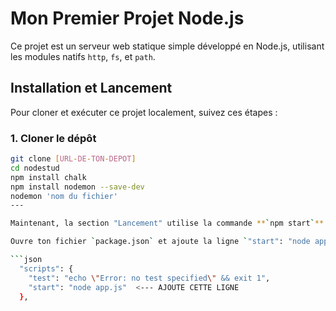 # Mon Premier Projet Node.js 

Ce projet est un serveur web statique simple développé en Node.js, utilisant les modules natifs `http`, `fs`, et `path`.

## Installation et Lancement

Pour cloner et exécuter ce projet localement, suivez ces étapes :

### 1. Cloner le dépôt
```bash
git clone [URL-DE-TON-DEPOT]
cd nodestud
npm install chalk
npm install nodemon --save-dev
nodemon 'nom du fichier'
---

Maintenant, la section "Lancement" utilise la commande **`npm start`**. Pour que cette commande fonctionne, tu dois ajouter un script dans ton fichier **`package.json`**.

Ouvre ton fichier `package.json` et ajoute la ligne `"start": "node app.js"` dans la section `"scripts"` :

```json
  "scripts": {
    "test": "echo \"Error: no test specified\" && exit 1",
    "start": "node app.js"  <--- AJOUTE CETTE LIGNE
  },